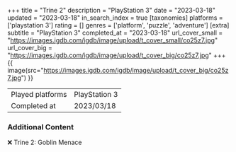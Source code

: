 +++
title = "Trine 2"
description = "PlayStation 3"
date = "2023-03-18"
updated = "2023-03-18"
in_search_index = true
[taxonomies]
platforms = ['playstation 3']
rating = []
genres = ['platform', 'puzzle', 'adventure']
[extra]
subtitle = "PlayStation 3"
completed_at = "2023-03-18"
url_cover_small = "https://images.igdb.com/igdb/image/upload/t_cover_small/co25z7.jpg"
url_cover_big = "https://images.igdb.com/igdb/image/upload/t_cover_big/co25z7.jpg"
+++
{{ image(src="https://images.igdb.com/igdb/image/upload/t_cover_big/co25z7.jpg") }}

|              |            |
| ------------ | ---------- |
| Played platforms    | PlayStation 3 |
| Completed at | 2023/03/18 |



### Additional Content


❌ Trine 2: Goblin Menace
